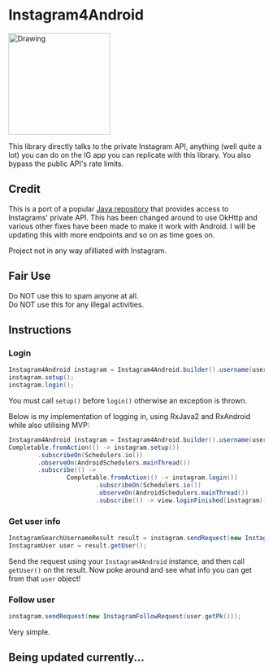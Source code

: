 # Instagram4Android

<img src="https://upload.wikimedia.org/wikipedia/commons/thumb/e/e7/Instagram_logo_2016.svg/1024px-Instagram_logo_2016.svg.png" alt="Drawing" width="200" height="200"/>

This library directly talks to the private Instagram API, anything (well quite a lot) you can do on the IG app you can replicate with this library.  You also bypass the public API's rate limits. 

## Credit
This is a port of a popular [Java repository](https://github.com/brunocvcunha/instagram4j) that provides access to Instagrams' private API.  This has been changed around to use OkHttp and various other fixes have been made to make it work with Android.  I will be updating this with more endpoints and so on as time goes on.  

Project not in any way afilliated with Instagram.

## Fair Use
Do NOT use this to spam anyone at all.<br/>
Do NOT use this for any illegal activities.

## Instructions

### Login
```java
Instagram4Android instagram = Instagram4Android.builder().username(username).password(password).build();
instagram.setup();
instagram.login();
```

You must call ```setup()``` before ```login()``` otherwise an exception is thrown.

Below is my implementation of logging in, using RxJava2 and RxAndroid while also utilising MVP:

```java
Instagram4Android instagram = Instagram4Android.builder().username(username).password(password).build();
Completable.fromAction(() -> instagram.setup())
        .subscribeOn(Schedulers.io())
        .observeOn(AndroidSchedulers.mainThread())
        .subscribe(() ->
                Completable.fromAction(() -> instagram.login())
                        .subscribeOn(Schedulers.io())
                        .observeOn(AndroidSchedulers.mainThread())
                        .subscribe(() -> view.loginFinished(instagram)));        
```

### Get user info

```java
InstagramSearchUsernameResult result = instagram.sendRequest(new InstagramSearchUsernameRequest("example_username");
InstagramUser user = result.getUser();
```

Send the request using your ```Instagram4Android``` instance, and then call ```getUser()``` on the result.  Now poke around and see what info you can get from that ```user``` object!

### Follow user

```java
instagram.sendRequest(new InstagramFollowRequest(user.getPk()));
```

Very simple.

## Being updated currently...
